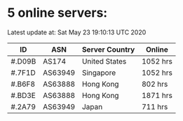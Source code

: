 # 5 online servers:

Latest update at: Sat May 23 19:10:13 UTC 2020

| ID | ASN | Server Country | Online |
| -- | --- | -------------- | ------ |
| #.D09B | AS174 | United States | 1052 hrs |
| #.7F1D | AS63949 | Singapore | 1052 hrs |
| #.B6F8 | AS63888 | Hong Kong | 802 hrs |
| #.BD3E | AS63888 | Hong Kong | 1871 hrs |
| #.2A79 | AS63949 | Japan | 711 hrs |

